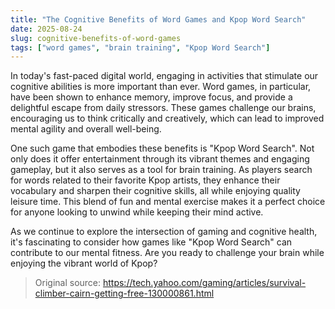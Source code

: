 ```yaml
---
title: "The Cognitive Benefits of Word Games and Kpop Word Search"
date: 2025-08-24
slug: cognitive-benefits-of-word-games
tags: ["word games", "brain training", "Kpop Word Search"]
---
```


In today's fast-paced digital world, engaging in activities that stimulate our cognitive abilities is more important than ever. Word games, in particular, have been shown to enhance memory, improve focus, and provide a delightful escape from daily stressors. These games challenge our brains, encouraging us to think critically and creatively, which can lead to improved mental agility and overall well-being.

One such game that embodies these benefits is "Kpop Word Search". Not only does it offer entertainment through its vibrant themes and engaging gameplay, but it also serves as a tool for brain training. As players search for words related to their favorite Kpop artists, they enhance their vocabulary and sharpen their cognitive skills, all while enjoying quality leisure time. This blend of fun and mental exercise makes it a perfect choice for anyone looking to unwind while keeping their mind active.

As we continue to explore the intersection of gaming and cognitive health, it's fascinating to consider how games like "Kpop Word Search" can contribute to our mental fitness. Are you ready to challenge your brain while enjoying the vibrant world of Kpop?
> Original source: https://tech.yahoo.com/gaming/articles/survival-climber-cairn-getting-free-130000861.html